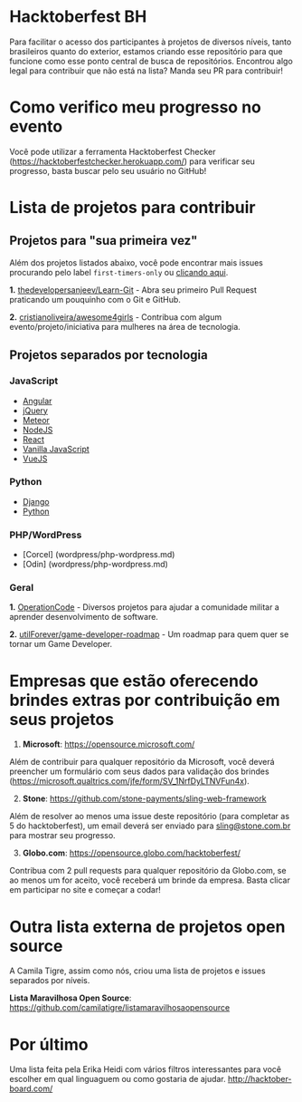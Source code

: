 # Hacktoberfest BH
Para facilitar o acesso dos participantes à projetos de diversos níveis, tanto brasileiros quanto do exterior, estamos criando esse repositório para que funcione como esse ponto central de busca de repositórios. Encontrou algo legal para contribuir que não está na lista? Manda seu PR para contribuir!

# Como verifico meu progresso no evento

Você pode utilizar a ferramenta Hacktoberfest Checker (https://hacktoberfestchecker.herokuapp.com/) para verificar seu progresso, basta buscar pelo seu usuário no GitHub!

# Lista de projetos para contribuir

## Projetos para "sua primeira vez"

Além dos projetos listados abaixo, você pode encontrar mais issues procurando pelo label `first-timers-only` ou [clicando aqui](https://github.com/search?q=label%3Afirst-timers-only+state%3Aopen+type%3Aissue).

**1.** [thedevelopersanjeev/Learn-Git](https://github.com/thedevelopersanjeev/Learn-Git) - Abra seu primeiro Pull Request praticando um pouquinho com o Git e GitHub.

**2.** [cristianoliveira/awesome4girls](https://github.com/cristianoliveira/awesome4girls) - Contribua com algum evento/projeto/iniciativa para mulheres na área de tecnologia.

## Projetos separados por tecnologia

### JavaScript

* [Angular](javascript/angular.md)
* [jQuery](javascript/jquery.md)
* [Meteor](javascript/meteor.md)
* [NodeJS](javascript/nodejs.md)
* [React](javascript/react.md)
* [Vanilla JavaScript](javascript/vanillajs.md)
* [VueJS](javascript/vuejs.md)

### Python

* [Django](python/django.md)
* [Python](python/python.md)

### PHP/WordPress

* [Corcel] (wordpress/php-wordpress.md)
* [Odin] (wordpress/php-wordpress.md)

### Geral

**1.** [OperationCode](https://github.com/OperationCode) - Diversos projetos para ajudar a comunidade militar a aprender desenvolvimento de software.

**2.** [utilForever/game-developer-roadmap](https://github.com/utilForever/game-developer-roadmap) - Um roadmap para quem quer se tornar um Game Developer.

# Empresas que estão oferecendo brindes extras por contribuição em seus projetos

1. **Microsoft**: https://opensource.microsoft.com/

Além de contribuir para qualquer repositório da Microsoft, você deverá preencher um formulário com seus dados para validação dos brindes (https://microsoft.qualtrics.com/jfe/form/SV_1NrfDyLTNVFun4x).

2. **Stone**: https://github.com/stone-payments/sling-web-framework

Além de resolver ao menos uma issue deste repositório (para completar as 5 do hacktoberfest), um email deverá ser enviado para sling@stone.com.br para mostrar seu progresso.

3. **Globo.com**: https://opensource.globo.com/hacktoberfest/

Contribua com 2 pull requests para qualquer repositório da Globo.com, se ao menos um for aceito, você receberá um brinde da empresa. Basta clicar em participar no site e começar a codar!

# Outra lista externa de projetos open source

A Camila Tigre, assim como nós, criou uma lista de projetos e issues separados por níveis.

**Lista Maravilhosa Open Source**: https://github.com/camilatigre/listamaravilhosaopensource


# Por último

Uma lista feita pela Erika Heidi com vários filtros interessantes para você escolher em qual linguaguem ou como gostaria de ajudar.
http://hacktober-board.com/

